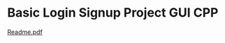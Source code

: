 # Basic Login Signup Project GUI CPP
[Readme.pdf](http://github.com/Mohit-Hasan/Basic-Login-Signup-GUI-CPP/blob/main/Readme.pdf)
